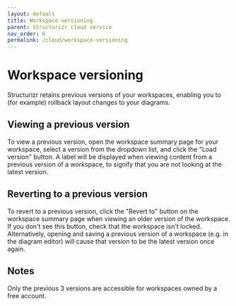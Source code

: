 ```yaml
---
layout: default
title: Workspace versioning
parent: Structurizr cloud service
nav_order: 6
permalink: /cloud/workspace-versioning
---
```


# Workspace versioning

Structurizr retains previous versions of your workspaces, enabling you to (for example) rollback layout
changes to your diagrams.

## Viewing a previous version

To view a previous version, open the workspace summary page for your workspace, select a version from the dropdown list,
and click the "Load version" button. A label will be displayed when viewing content from a previous version of a workspace,
to signify that you are not looking at the latest version.

## Reverting to a previous version

To revert to a previous version, click the "Revert to" button on the workspace summary page when viewing an older
version of the workspace. If you don't see this button, check that the workspace isn't locked.
Alternatively, opening and saving a previous version of a workspace (e.g. in the diagram editor) will
cause that version to be the latest version once again.

## Notes

Only the previous 3 versions are accessible for workspaces owned by a free account.